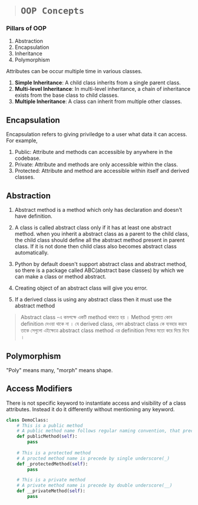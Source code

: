 > # ```OOP Concepts```

### Pillars of OOP  
1. Abstraction
2. Encapsulation
3. Inheritance 
4. Polymorphism

Attributes can be occur multiple time in various classes.

1. **Simple Inheritance**: A child class inherits from a single parent class.
2. **Multi-level Inheritance**: In multi-level inheritance, a chain of inheritance exists from the base class to child classes.
3. **Multiple Inheritance**: A class can inherit from multiple other classes.

## Encapsulation
Encapsulation refers to giving priviledge to a user what data it can access. For example, 
1. Public: Attribute and methods can accessible by anywhere in the codebase.
2. Private: Attribute and methods are only accessible within the class.
3. Protected: Attribute and method are accessible within itself and derived classes.

## Abstraction
1. Abstract method is a method which only has declaration and doesn't have definition.

2. A class is called abstract class only if it has at least one abstract method.
when you inherit a abstract class as a parent to the child class, the child class should define all the abstract method present in parent class. If it is not done then child class also becomes abstract class automatically.

3. Python by default doesn't support abstract class and abstract method, so there is a package called ABC(abstract base classes) by which we can make a class or method abstract.

4. Creating object of an abstract class will give you error.

5. If a derived class is using any abstract class then it must use the abstract method

> Abstract class -এ কমপক্ষে একটি method থাকতে হয় । Method গুলোতে কোন definition দেওয়া থাকে না । যে derived class, কোন abstract class কে ব্যবহার করবে তাকে সেগুলো এইক্ষেত্রে abstract class method এর definition নিজের মতো করে দিয়ে দিবে ।  

## Polymorphism

"Poly" means many, "morph" means shape.

## Access Modifiers
There is not specific keyword to instantiate access and visibility of a class attributes. Instead it do it differently without mentioning any keyword.

```python
class DemoClass:
    # This is a public method
    # A public method name follows regular naming convention, that precede by nothing
    def publicMethod(self):
        pass
        
    # This is a protected method
    # A procted method name is precede by single underscore(_)
    def _protectedMethod(self):
        pass

    # This is a private method
    # A private method name is precede by double underscore(__)
    def __privateMethod(self):
        pass
```

